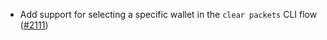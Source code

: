 - Add support for selecting a specific wallet in the `clear packets` CLI flow ([#2111](https://github.com/informalsystems/ibc-rs/issues/2111))
